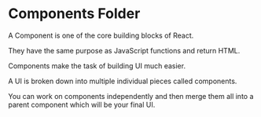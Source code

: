 
# Components Folder

A Component is one of the core building blocks of React. 

They have the same purpose as JavaScript functions and return HTML. 

Components make the task of building UI much easier. 

A UI is broken down into multiple individual pieces called components. 

You can work on components independently and then merge them all into a parent component which will be your final UI. 